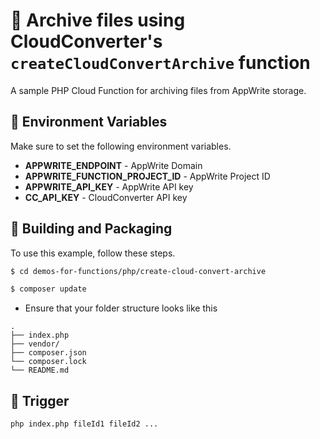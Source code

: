 # 📧 Archive files using CloudConverter's `createCloudConvertArchive` function
A sample PHP Cloud Function for archiving files from AppWrite storage.

## 📝 Environment Variables
Make sure to set the following environment variables.

* **APPWRITE_ENDPOINT** - AppWrite Domain 
* **APPWRITE_FUNCTION_PROJECT_ID** - AppWrite Project ID
* **APPWRITE_API_KEY** - AppWrite API key
* **CC_API_KEY** - CloudConverter API key

## 🚀 Building and Packaging

To use this example, follow these steps.

```bash
$ cd demos-for-functions/php/create-cloud-convert-archive

$ composer update
```

* Ensure that your folder structure looks like this 
```
.
├── index.php
├── vendor/
├── composer.json
└── composer.lock
└── README.md
```

## 🎯 Trigger

```bash 
php index.php fileId1 fileId2 ...
```
